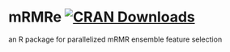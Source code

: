 mRMRe [![CRAN Downloads](http://cranlogs.r-pkg.org/badges/grand-total/mRMRe)](http://cran.rstudio.com/web/packages/mRMRe/index.html)
===== 

an R package for parallelized mRMR ensemble feature selection
